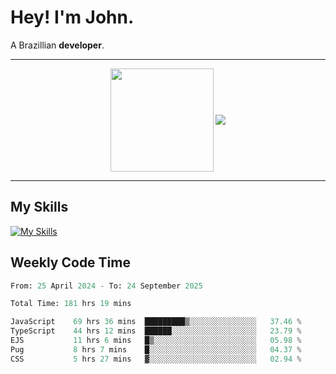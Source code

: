 # Hey! I'm John.

A Brazillian **developer**.

---

<p align="center">
  <img align="center" src="https://github-readme-stats.vercel.app/api?username=joaoiacillo&show_icons=true&locale=en" height="165" />
  <img align="center" src="https://github-readme-stats.vercel.app/api/top-langs/?username=anuraghazra&layout=compact" />
</p>

---

## My Skills

[![My Skills](https://skillicons.dev/icons?i=js,html,css,bootstrap,py,mysql,bash,linux,git,github,vscode,gamemakerstudio)](https://skillicons.dev)

## Weekly Code Time

<!--START_SECTION:waka-->

```python
From: 25 April 2024 - To: 24 September 2025

Total Time: 181 hrs 19 mins

JavaScript    69 hrs 36 mins  █████████▒░░░░░░░░░░░░░░░   37.46 %
TypeScript    44 hrs 12 mins  ██████░░░░░░░░░░░░░░░░░░░   23.79 %
EJS           11 hrs 6 mins   █▒░░░░░░░░░░░░░░░░░░░░░░░   05.98 %
Pug           8 hrs 7 mins    █░░░░░░░░░░░░░░░░░░░░░░░░   04.37 %
CSS           5 hrs 27 mins   ▓░░░░░░░░░░░░░░░░░░░░░░░░   02.94 %
```

<!--END_SECTION:waka-->
